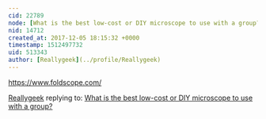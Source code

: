 ```yaml
---
cid: 22789
node: [What is the best low-cost or DIY microscope to use with a group? ](../notes/gretchengehrke/08-02-2017/what-is-the-best-low-cost-or-diy-microscope-to-use-with-a-group)
nid: 14712
created_at: 2017-12-05 18:15:32 +0000
timestamp: 1512497732
uid: 513343
author: [Reallygeek](../profile/Reallygeek)
---
```


https://www.foldscope.com/

[Reallygeek](../profile/Reallygeek) replying to: [What is the best low-cost or DIY microscope to use with a group? ](../notes/gretchengehrke/08-02-2017/what-is-the-best-low-cost-or-diy-microscope-to-use-with-a-group)

